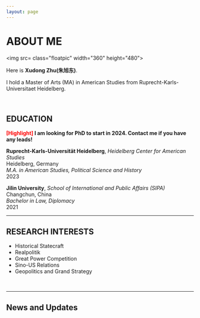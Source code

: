 ```yaml
---
layout: page
---
```


# ABOUT ME

<img src= class="floatpic" width="360" height="480">

Here is **Xudong Zhu(朱旭东)**.

I hold a Master of Arts (MA) in American Studies from Ruprecht-Karls-Universitaet Heidelberg.

<br>

## EDUCATION

**<font color='red'>[Highlight]</font> I am looking for PhD to start in 2024. Contact me if you have any leads!**

**Ruprecht-Karls-Universität Heidelberg**, *Heidelberg Center for American Studies*  <br> 
Heidelberg, Germany <br>
*M.A. in American Studies, Political Science and History*<br>
2023 <br>

**Jilin University**, *School of International and Public Affairs (SIPA)*<br>
Changchun, China <br>
*Bachelor in Law, Diplomacy* <br>
2021 <br>
<hr>

## RESEARCH INTERESTS

- Historical Statecraft
- Realpolitik
- Great Power Competition
- Sino-US Relations
- Geopolitics and Grand Strategy

<br>
<hr>

## News and Updates


<br>